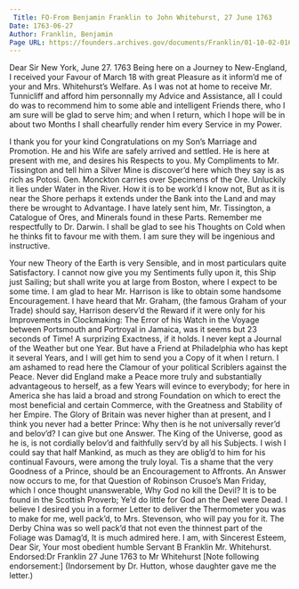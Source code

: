 ```yaml
---
 Title: FO-From Benjamin Franklin to John Whitehurst, 27 June 1763
Date: 1763-06-27
Author: Franklin, Benjamin
Page URL: https://founders.archives.gov/documents/Franklin/01-10-02-0161
---
```


Dear Sir
New York, June 27. 1763
Being here on a Journey to New-England, I received your Favour of March 18 with great Pleasure as it inform’d me of your and Mrs. Whitehurst’s Welfare.
As I was not at home to receive Mr. Tunnicliff and afford him personnally my Advice and Assistance, all I could do was to recommend him to some able and intelligent Friends there, who I am sure will be glad to serve him; and when I return, which I hope will be in about two Months I shall chearfully render him every Service in my Power.

I thank you for your kind Congratulations on my Son’s Marriage and Promotion. He and his Wife are safely arrived and settled. He is here at present with me, and desires his Respects to you.
My Compliments to Mr. Tissington and tell him a Silver Mine is discover’d here which they say is as rich as Potosi. Gen. Monckton carries over Specimens of the Ore.
Unluckily it lies under Water in the River. How it is to be work’d I know not, But as it is near the Shore perhaps it extends under the Bank into the Land and may there be wrought to Advantage. I have lately sent him, Mr. Tissington, a Catalogue of Ores, and Minerals found in these Parts. Remember me respectfully to Dr. Darwin. I shall be glad to see his Thoughts on Cold when he thinks fit to favour me with them. I am sure they will be ingenious and instructive.

Your new Theory of the Earth is very Sensible, and in most particulars quite Satisfactory. I cannot now give you my Sentiments fully upon it, this Ship just Sailing; but shall write you at large from Boston, where I expect to be some time.
I am glad to hear Mr. Harrison is like to obtain some handsome Encouragement. I have heard that Mr. Graham, (the famous Graham of your Trade) should say, Harrison deserv’d the Reward if it were only for his Improvements in Clockmaking: The Error of his Watch in the Voyage between Portsmouth and Portroyal in Jamaica, was it seems but 23 seconds of Time! A surprizing Exactness, if it holds. I never kept a Journal of the Weather but one Year. But have a Friend at Philadelphia who has kept it several Years, and I will get him to send you a Copy of it when I return.
I am ashamed to read here the Clamour of your political Scriblers against the Peace. Never did England make a Peace more truly and substantially advantageous to herself, as a few Years will evince to everybody; for here in America she has laid a broad and strong Foundation on which to erect the most beneficial and certain Commerce, with the Greatness and Stability of her Empire. The Glory of Britain was never higher than at present, and I think you never had a better Prince: Why then is he not universally rever’d and belov’d? I can give but one Answer. The King of the Universe, good as he is, is not cordially belov’d and faithfully serv’d by all his Subjects. I wish I could say that half Mankind, as much as they are oblig’d to him for his continual Favours, were among the truly loyal. Tis a shame that the very Goodness of a Prince, should be an Encouragement to Affronts. An Answer now occurs to me, for that Question of Robinson Crusoe’s Man Friday, which I once thought unanswerable, Why God no kill the Devil? It is to be found in the Scottish Proverb; Ye’d do little for God an the Deel were Dead.
I believe I desired you in a former Letter to deliver the Thermometer you was to make for me, well pack’d, to Mrs. Stevenson, who will pay you for it. The Derby China was so well pack’d that not even the thinnest part of the Foliage was Damag’d, It is much admired here. I am, with Sincerest Esteem, Dear Sir, Your most obedient humble Servant
B Franklin
Mr. Whitehurst.
 Endorsed:Dr Franklin 27 June 1763 to Mr Whitehurst [Note following endorsement:] (Indorsement by Dr. Hutton, whose daughter gave me the letter.)

